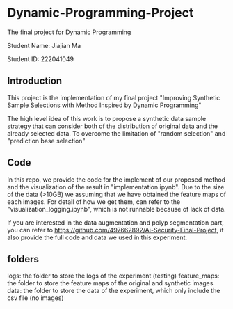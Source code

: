 # Dynamic-Programming-Project
The final project for Dynamic Programming

Student Name: Jiajian Ma

Student ID: 222041049

## Introduction

This project is the implementation of my final project "Improving Synthetic Sample Selections with Method
Inspired by Dynamic Programming"

The high level idea of this work is to propose a synthetic data sample strategy that can consider both of the distribution of original data and the already selected data. To overcome the limitation of "random selection" and "prediction base selection"

## Code

In this repo, we provide the code for the implement of our proposed method and the visualization of the result in "implementation.ipynb". Due to the size of the data (>10GB) we assuming that we have obtained the feature maps of each images. For detail of how we get them, can refer to the "visualization_logging.ipynb", which is not runnable because of lack of data. 

If you are interested in the data augmentation and polyp segmentation part, you can refer to https://github.com/497662892/Ai-Security-Final-Project, it also provide the full code and data we used in this experiment.

## folders

logs: the folder to store the logs of the experiment (testing)
feature_maps: the folder to store the feature maps of the original and synthetic images
data: the folder to store the data of the experiment, which only include the csv file (no images)
